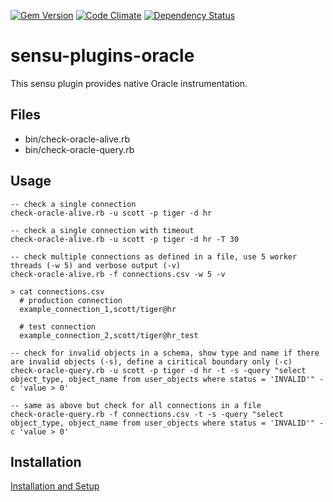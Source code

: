 
[![Gem Version](https://badge.fury.io/rb/sensu-plugins-oracle.svg)](https://badge.fury.io/rb/sensu-plugins-oracle)
[![Code Climate](https://codeclimate.com/github/thomis/sensu-plugins-oracle/badges/gpa.svg)](https://codeclimate.com/github/thomis/sensu-plugins-oracle)
[![Dependency Status](https://gemnasium.com/badges/github.com/thomis/sensu-plugins-oracle.svg)](https://gemnasium.com/github.com/thomis/sensu-plugins-oracle)

# sensu-plugins-oracle

This sensu plugin provides native Oracle instrumentation.

## Files
  * bin/check-oracle-alive.rb
  * bin/check-oracle-query.rb

## Usage

  ```
  -- check a single connection
  check-oracle-alive.rb -u scott -p tiger -d hr

  -- check a single connection with timeout
  check-oracle-alive.rb -u scott -p tiger -d hr -T 30
  ```

  ```
  -- check multiple connections as defined in a file, use 5 worker threads (-w 5) and verbose output (-v)
  check-oracle-alive.rb -f connections.csv -w 5 -v

  > cat connections.csv
    # production connection
    example_connection_1,scott/tiger@hr

    # test connection
    example_connection_2,scott/tiger@hr_test
  ```

  ```
  -- check for invalid objects in a schema, show type and name if there are invalid objects (-s), define a ciritical boundary only (-c)
  check-oracle-query.rb -u scott -p tiger -d hr -t -s -query "select object_type, object_name from user_objects where status = 'INVALID'" -c 'value > 0'

  -- same as above but check for all connections in a file
  check-oracle-query.rb -f connections.csv -t -s -query "select object_type, object_name from user_objects where status = 'INVALID'" -c 'value > 0'

  ```

## Installation

[Installation and Setup](http://sensu-plugins.io/docs/installation_instructions.html)

